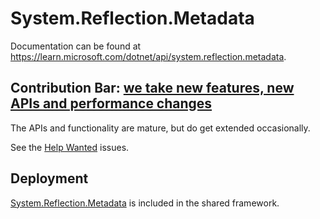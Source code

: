 # System.Reflection.Metadata
Documentation can be found at https://learn.microsoft.com/dotnet/api/system.reflection.metadata.

## Contribution Bar: [we take new features, new APIs and performance changes](../../libraries/README.md#contribution-bar)
The APIs and functionality are mature, but do get extended occasionally.

See the [Help Wanted](https://github.com/dotnet/runtime/issues?q=is%3Aissue+is%3Aopen+label%3Aarea-System.Reflection.Metadata+label%3A%22help+wanted%22) issues.

## Deployment
[System.Reflection.Metadata](https://www.nuget.org/packages/System.Reflection.Metadata) is included in the shared framework.
